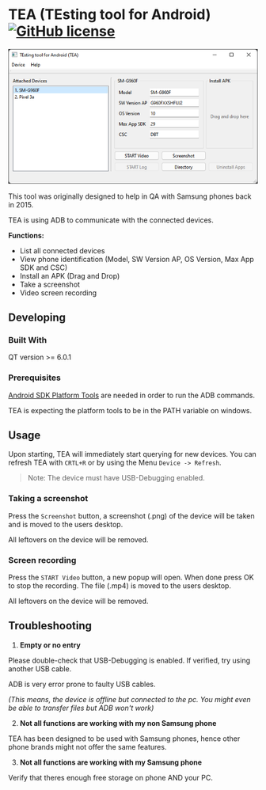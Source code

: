 # TEA (TEsting tool for Android)[![GitHub license](https://img.shields.io/badge/license-GPLv3-blue.svg?style=flat-square)](https://github.com/bandrewk/TEA/blob/main/LICENSE)
![alt text](https://github.com/bandrewk/TEA/blob/main/screenshot.png?raw=true)

This tool was originally designed to help in QA with Samsung phones back in 2015. 

TEA is using ADB to communicate with the connected devices.

**Functions:**
- List all connected devices 
- View phone identification (Model, SW Version AP, OS Version, Max App SDK and CSC)
- Install an APK (Drag and Drop)
- Take a screenshot 
- Video screen recording

## Developing

### Built With

QT version >= 6.0.1

### Prerequisites

[Android SDK Platform Tools](https://developer.android.com/studio/releases/platform-tools) are needed in order to run the ADB commands.

TEA is expecting the platform tools to be in the PATH variable on windows.

## Usage

Upon starting, TEA will immediately start querying for new devices. You can refresh TEA with `CRTL+R` or by using the Menu `Device -> Refresh`.

> Note: The device must have USB-Debugging enabled.

### Taking a screenshot

Press the `Screenshot` button, a screenshot (.png) of the device will be taken and is moved to the users desktop. 

All leftovers on the device will be removed.


### Screen recording

Press the `START Video` button, a new popup will open. When done press OK to stop the recording. The file (.mp4) is moved to the users desktop. 

All leftovers on the device will be removed.

## Troubleshooting

1. **Empty or no entry**

Please double-check that USB-Debugging is enabled. If verified, try using another USB cable. 

ADB is very error prone to faulty USB cables.

*(This means, the device is offline but connected to the pc. You might even be able to transfer files but ADB won't work)*

2. **Not all functions are working with my non Samsung phone**

TEA has been designed to be used with Samsung phones, hence other phone brands might not offer the same features.

3. **Not all functions are working with my Samsung phone**

Verify that theres enough free storage on phone AND your PC.
